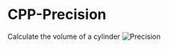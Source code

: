 # CPP-Precision
Calculate the volume of a cylinder
![Precision](https://user-images.githubusercontent.com/67391846/144753935-cacb867d-cda6-4d3d-ba4d-9753aaf4917a.jpg)
